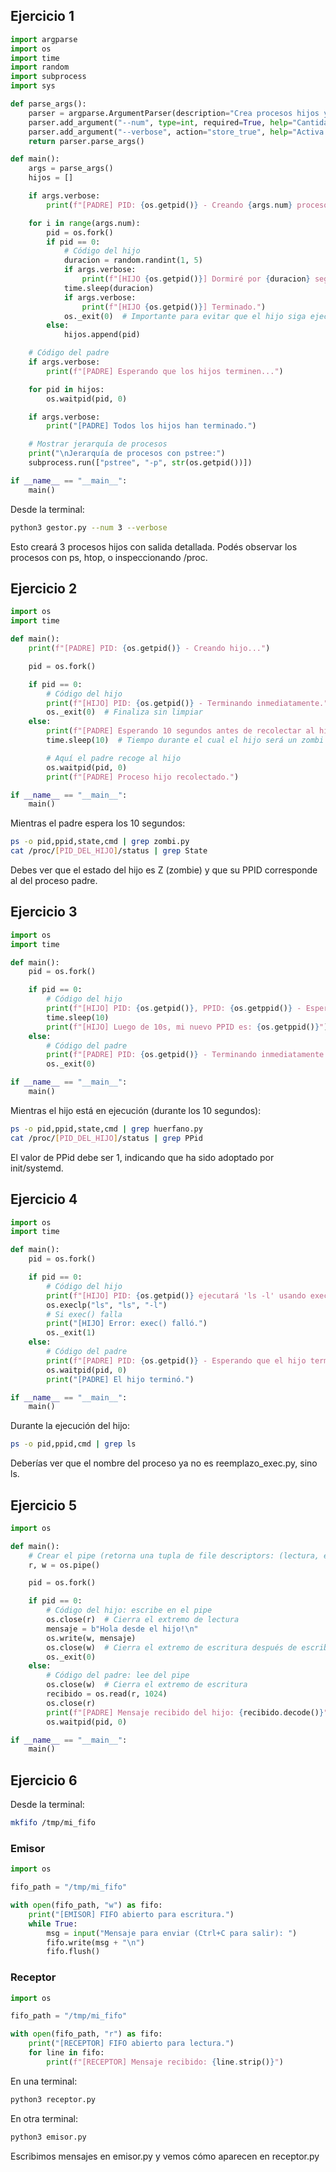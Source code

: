 ## Ejercicio 1
```python
import argparse
import os
import time
import random
import subprocess
import sys

def parse_args():
    parser = argparse.ArgumentParser(description="Crea procesos hijos y muestra la jerarquía.")
    parser.add_argument("--num", type=int, required=True, help="Cantidad de procesos hijos a crear.")
    parser.add_argument("--verbose", action="store_true", help="Activa salida detallada.")
    return parser.parse_args()

def main():
    args = parse_args()
    hijos = []

    if args.verbose:
        print(f"[PADRE] PID: {os.getpid()} - Creando {args.num} procesos hijos...")

    for i in range(args.num):
        pid = os.fork()
        if pid == 0:
            # Código del hijo
            duracion = random.randint(1, 5)
            if args.verbose:
                print(f"[HIJO {os.getpid()}] Dormiré por {duracion} segundos (padre: {os.getppid()})")
            time.sleep(duracion)
            if args.verbose:
                print(f"[HIJO {os.getpid()}] Terminado.")
            os._exit(0)  # Importante para evitar que el hijo siga ejecutando el resto del código
        else:
            hijos.append(pid)

    # Código del padre
    if args.verbose:
        print(f"[PADRE] Esperando que los hijos terminen...")

    for pid in hijos:
        os.waitpid(pid, 0)

    if args.verbose:
        print("[PADRE] Todos los hijos han terminado.")

    # Mostrar jerarquía de procesos
    print("\nJerarquía de procesos con pstree:")
    subprocess.run(["pstree", "-p", str(os.getpid())])

if __name__ == "__main__":
    main()
```
Desde la terminal:
```bash
python3 gestor.py --num 3 --verbose
```
Esto creará 3 procesos hijos con salida detallada. Podés observar los procesos con ps, htop, o inspeccionando /proc.

## Ejercicio 2
```python
import os
import time

def main():
    print(f"[PADRE] PID: {os.getpid()} - Creando hijo...")

    pid = os.fork()

    if pid == 0:
        # Código del hijo
        print(f"[HIJO] PID: {os.getpid()} - Terminando inmediatamente.")
        os._exit(0)  # Finaliza sin limpiar
    else:
        print(f"[PADRE] Esperando 10 segundos antes de recolectar al hijo (PID: {pid})...")
        time.sleep(10)  # Tiempo durante el cual el hijo será un zombi

        # Aquí el padre recoge al hijo
        os.waitpid(pid, 0)
        print(f"[PADRE] Proceso hijo recolectado.")

if __name__ == "__main__":
    main()
```
Mientras el padre espera los 10 segundos:
```bash
ps -o pid,ppid,state,cmd | grep zombi.py
cat /proc/[PID_DEL_HIJO]/status | grep State
```
Debes ver que el estado del hijo es Z (zombie) y que su PPID corresponde al del proceso padre.

## Ejercicio 3
```python
import os
import time

def main():
    pid = os.fork()

    if pid == 0:
        # Código del hijo
        print(f"[HIJO] PID: {os.getpid()}, PPID: {os.getppid()} - Esperando 10 segundos...")
        time.sleep(10)
        print(f"[HIJO] Luego de 10s, mi nuevo PPID es: {os.getppid()}")
    else:
        # Código del padre
        print(f"[PADRE] PID: {os.getpid()} - Terminando inmediatamente. El hijo quedará huérfano.")
        os._exit(0)

if __name__ == "__main__":
    main()
```
Mientras el hijo está en ejecución (durante los 10 segundos):
```bash
ps -o pid,ppid,state,cmd | grep huerfano.py
cat /proc/[PID_DEL_HIJO]/status | grep PPid
```
El valor de PPid debe ser 1, indicando que ha sido adoptado por init/systemd.

## Ejercicio 4
```python
import os
import time

def main():
    pid = os.fork()

    if pid == 0:
        # Código del hijo
        print(f"[HIJO] PID: {os.getpid()} ejecutará 'ls -l' usando exec().")
        os.execlp("ls", "ls", "-l")
        # Si exec() falla
        print("[HIJO] Error: exec() falló.")
        os._exit(1)
    else:
        # Código del padre
        print(f"[PADRE] PID: {os.getpid()} - Esperando que el hijo termine.")
        os.waitpid(pid, 0)
        print("[PADRE] El hijo terminó.")

if __name__ == "__main__":
    main()
```
Durante la ejecución del hijo:
```bash
ps -o pid,ppid,cmd | grep ls
```
Deberías ver que el nombre del proceso ya no es reemplazo_exec.py, sino ls.

## Ejercicio 5
```python
import os

def main():
    # Crear el pipe (retorna una tupla de file descriptors: (lectura, escritura))
    r, w = os.pipe()

    pid = os.fork()

    if pid == 0:
        # Código del hijo: escribe en el pipe
        os.close(r)  # Cierra el extremo de lectura
        mensaje = b"Hola desde el hijo!\n"
        os.write(w, mensaje)
        os.close(w)  # Cierra el extremo de escritura después de escribir
        os._exit(0)
    else:
        # Código del padre: lee del pipe
        os.close(w)  # Cierra el extremo de escritura
        recibido = os.read(r, 1024)
        os.close(r)
        print(f"[PADRE] Mensaje recibido del hijo: {recibido.decode()}")
        os.waitpid(pid, 0)

if __name__ == "__main__":
    main()
```

## Ejercicio 6
Desde la terminal:
```bash
mkfifo /tmp/mi_fifo
```
### Emisor
```python
import os

fifo_path = "/tmp/mi_fifo"

with open(fifo_path, "w") as fifo:
    print("[EMISOR] FIFO abierto para escritura.")
    while True:
        msg = input("Mensaje para enviar (Ctrl+C para salir): ")
        fifo.write(msg + "\n")
        fifo.flush()
```
### Receptor
```python
import os

fifo_path = "/tmp/mi_fifo"

with open(fifo_path, "r") as fifo:
    print("[RECEPTOR] FIFO abierto para lectura.")
    for line in fifo:
        print(f"[RECEPTOR] Mensaje recibido: {line.strip()}")
```

En una terminal:
```bash
python3 receptor.py
```
En otra terminal:
```bash
python3 emisor.py
```
Escribimos mensajes en emisor.py y vemos cómo aparecen en receptor.py